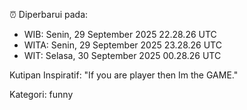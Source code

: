 ⏰ Diperbarui pada:
- WIB: Senin, 29 September 2025 22.28.26 UTC
- WITA: Senin, 29 September 2025 23.28.26 UTC
- WIT: Selasa, 30 September 2025 00.28.26 UTC

Kutipan Inspiratif:
"If you are player then Im the GAME."


Kategori: funny

